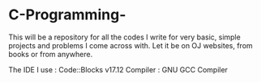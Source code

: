 # C-Programming-
This will be a repository for all the codes I write for very basic, simple projects and problems I come across with. Let it be on OJ websites, from books or  from anywhere. 

The IDE I use : Code::Blocks v17.12
Compiler      : GNU GCC Compiler

